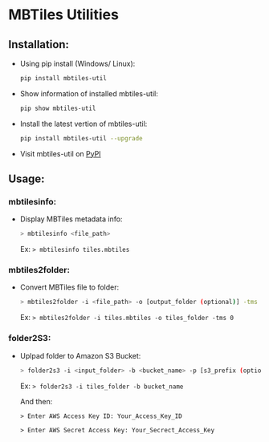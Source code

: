 # MBTiles Utilities

## Installation: 
- Using pip install (Windows/ Linux):
    ``` bash 
    pip install mbtiles-util
    ```
- Show information of installed mbtiles-util: 
    ``` bash 
    pip show mbtiles-util
    ```
- Install the latest vertion of mbtiles-util:
    ``` bash 
    pip install mbtiles-util --upgrade
    ```
    
- Visit mbtiles-util on [PyPI](https://pypi.org/project/mbtiles-util/)

## Usage:
### mbtilesinfo:
- Display MBTiles metadata info:  
    ``` bash 
    > mbtilesinfo <file_path>
    ```
  Ex: `> mbtilesinfo tiles.mbtiles`
### mbtiles2folder: 
- Convert MBTiles file to folder:  
    ``` bash 
    > mbtiles2folder -i <file_path> -o [output_folder (optional)] -tms [TMS scheme (optional 0 or 1, default is 0)]
    ```
  Ex: `> mbtiles2folder -i tiles.mbtiles -o tiles_folder -tms 0`
    
### folder2S3: 
- Uplpad folder to Amazon S3 Bucket:  
    ``` bash 
    > folder2s3 -i <input_folder> -b <bucket_name> -p [s3_prefix (optional)]  -r [region_name (optional)]    
    ```
  Ex: `> folder2s3 -i tiles_folder -b bucket_name`
 
  And then:

  ```> Enter AWS Access Key ID: Your_Access_Key_ID```

  ```> Enter AWS Secret Access Key: Your_Secrect_Access_Key```